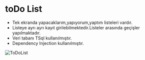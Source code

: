 # toDo List
- Tek ekranda yapacaklarım,yapıyorum,yaptım listeleri vardır.
- Listeye ayrı ayrı kayıt girilebilmektedir.Listeler arasında geçişler yapılmaktadır.
- Veri tabanı TSql kullanılmıştır.
- Dependency Injection kullanılmıştır.


![ToDoList](https://user-images.githubusercontent.com/79132887/220851166-8a8ed567-7935-4ae2-b794-5cf0e2f20ad9.PNG)
